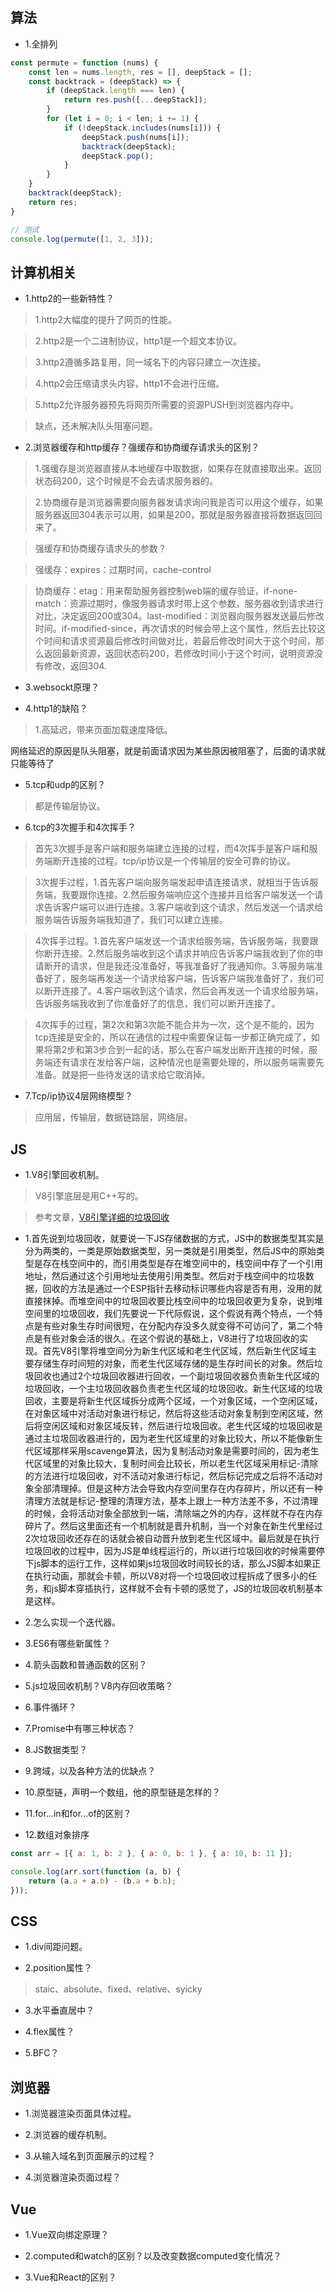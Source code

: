 ## 算法

- 1.全排列

```javascript
const permute = function (nums) {
    const len = nums.length, res = [], deepStack = [];
    const backtrack = (deepStack) => {
        if (deepStack.length === len) {
            return res.push([...deepStack]);
        }
        for (let i = 0; i < len; i += 1) {
            if (!deepStack.includes(nums[i])) {
                deepStack.push(nums[i]);
                backtrack(deepStack);
                deepStack.pop();
            }
        }
    }
    backtrack(deepStack);
    return res;
}

// 测试
console.log(permute([1, 2, 3]));
```

## 计算机相关

- 1.http2的一些新特性？

>1.http2大幅度的提升了网页的性能。

>2.http2是一个二进制协议，http1是一个超文本协议。

>3.http2遵循多路复用，同一域名下的内容只建立一次连接。

>4.http2会压缩请求头内容，http1不会进行压缩。

>5.http2允许服务器预先将网页所需要的资源PUSH到浏览器内存中。

>缺点，还未解决队头阻塞问题。

- 2.浏览器缓存和http缓存？强缓存和协商缓存请求头的区别？

>1.强缓存是浏览器直接从本地缓存中取数据，如果存在就直接取出来。返回状态码200，这个时候是不会去请求服务器的。

>2.协商缓存是浏览器需要向服务器发请求询问我是否可以用这个缓存，如果服务器返回304表示可以用，如果是200，那就是服务器直接将数据返回回来了。

>强缓存和协商缓存请求头的参数？

>强缓存：expires：过期时间，cache-control

>协商缓存：etag：用来帮助服务器控制web端的缓存验证，if-none-match：资源过期时，像服务器请求时带上这个参数，服务器收到请求进行对比，决定返回200或304。last-modified：浏览器向服务器发送最后修改时间。if-modified-since，再次请求的时候会带上这个属性，然后去比较这个时间和请求资源最后修改时间做对比，若最后修改时间大于这个时间，那么返回最新资源，返回状态码200，若修改时间小于这个时间，说明资源没有修改，返回304.

- 3.websockt原理？

- 4.http1的缺陷？

>1.高延迟，带来页面加载速度降低。

网络延迟的原因是队头阻塞，就是前面请求因为某些原因被阻塞了，后面的请求就只能等待了

- 5.tcp和udp的区别？

>都是传输层协议。

- 6.tcp的3次握手和4次挥手？

>首先3次握手是客户端和服务端建立连接的过程，而4次挥手是客户端和服务端断开连接的过程。tcp/ip协议是一个传输层的安全可靠的协议。

>3次握手过程，1.首先客户端向服务端发起申请连接请求，就相当于告诉服务端，我要跟你连接。2.然后服务端响应这个连接并且给客户端发送一个请求告诉客户端可以进行连接。3.客户端收到这个请求，然后发送一个请求给服务端告诉服务端我知道了，我们可以建立连接。

>4次挥手过程。1.首先客户端发送一个请求给服务端，告诉服务端，我要跟你断开连接。2.然后服务端收到这个请求并响应告诉客户端我收到了你的申请断开的请求，但是我还没准备好，等我准备好了我通知你。3.等服务端准备好了，服务端再发送一个请求给客户端，告诉客户端我准备好了，我们可以断开连接了。4.客户端收到这个请求，然后会再发送一个请求给服务端，告诉服务端我收到了你准备好了的信息，我们可以断开连接了。

>4次挥手的过程，第2次和第3次能不能合并为一次，这个是不能的，因为tcp连接是安全的，所以在通信的过程中需要保证每一步都正确完成了，如果将第2步和第3步合到一起的话，那么在客户端发出断开连接的时候，服务端还有请求在发给客户端，这种情况也是需要处理的，所以服务端需要先准备。就是把一些待发送的请求给它取消掉。

- 7.Tcp/ip协议4层网络模型？

>应用层，传输层，数据链路层，网络层。

## JS

- 1.V8引擎回收机制。

>V8引擎底层是用C++写的。

>参考文章，[V8引擎详细的垃圾回收](https://time.geekbang.org/column/article/131233)

- 1.首先说到垃圾回收，就要说一下JS存储数据的方式，JS中的数据类型其实是分为两类的，一类是原始数据类型，另一类就是引用类型，然后JS中的原始类型是存在栈空间中的，而引用类型是存在堆空间中的，栈空间中存了一个引用地址，然后通过这个引用地址去使用引用类型。然后对于栈空间中的垃圾数据，回收的方法是通过一个ESP指针去移动标识哪些内容是否有用，没用的就直接抹掉。而堆空间中的垃圾回收要比栈空间中的垃圾回收更为复杂，说到堆空间里的垃圾回收，我们先要说一下代际假说，这个假说有两个特点，一个特点是有些对象生存时间很短，在分配内存没多久就变得不可访问了，第二个特点是有些对象会活的很久。在这个假说的基础上，V8进行了垃圾回收的实现。首先V8引擎将堆空间分为新生代区域和老生代区域，然后新生代区域主要存储生存时间短的对象，而老生代区域存储的是生存时间长的对象。然后垃圾回收也通过2个垃圾回收器进行回收，一个副垃圾回收器负责新生代区域的垃圾回收，一个主垃圾回收器负责老生代区域的垃圾回收。新生代区域的垃圾回收，主要是将新生代区域拆分成两个区域，一个对象区域，一个空闲区域，在对象区域中对活动对象进行标记，然后将这些活动对象复制到空闲区域，然后将空闲区域和对象区域反转，然后进行垃圾回收。老生代区域的垃圾回收是通过主垃圾回收器进行的，因为老生代区域里的对象比较大，所以不能像新生代区域那样采用scavenge算法，因为复制活动对象是需要时间的，因为老生代区域里的对象比较大，复制时间会比较长，所以老生代区域采用标记-清除的方法进行垃圾回收，对不活动对象进行标记，然后标记完成之后将不活动对象全部清理掉。但是这种方法会导致内存空间里存在内存碎片，所以还有一种清理方法就是标记-整理的清理方法，基本上跟上一种方法差不多，不过清理的时候，会将活动对象全部放到一端，清除端之外的内存，这样就不存在内存碎片了。然后这里面还有一个机制就是晋升机制，当一个对象在新生代里经过2次垃圾回收还存在的话就会被自动晋升放到老生代区域中。最后就是在执行垃圾回收的过程中，因为JS是单线程运行的，所以进行垃圾回收的时候需要停下js脚本的运行工作，这样如果js垃圾回收时间较长的话，那么JS脚本如果正在执行动画，那就会卡顿，所以V8对将一个垃圾回收过程拆成了很多小的任务，和js脚本穿插执行，这样就不会有卡顿的感觉了，JS的垃圾回收机制基本是这样。

- 2.怎么实现一个迭代器。

- 3.ES6有哪些新属性？

- 4.箭头函数和普通函数的区别？

- 5.js垃圾回收机制？V8内存回收策略？

- 6.事件循环？

- 7.Promise中有哪三种状态？

- 8.JS数据类型？

- 9.跨域，以及各种方法的优缺点？

- 10.原型链，声明一个数组，他的原型链是怎样的？

- 11.for...in和for...of的区别？

- 12.数组对象排序

```javascript
const arr = [{ a: 1, b: 2 }, { a: 0, b: 1 }, { a: 10, b: 11 }];

console.log(arr.sort(function (a, b) {
    return (a.a + a.b) - (b.a + b.b);
}));
```

## CSS

- 1.div间距问题。

- 2.position属性？

>staic、absolute、fixed、relative、syicky

- 3.水平垂直居中？

- 4.flex属性？

- 5.BFC？

## 浏览器

- 1.浏览器渲染页面具体过程。

- 2.浏览器的缓存机制。

- 3.从输入域名到页面展示的过程？

- 4.浏览器渲染页面过程？

## Vue

- 1.Vue双向绑定原理？

- 2.computed和watch的区别？以及改变数据computed变化情况？

- 3.Vue和React的区别？
